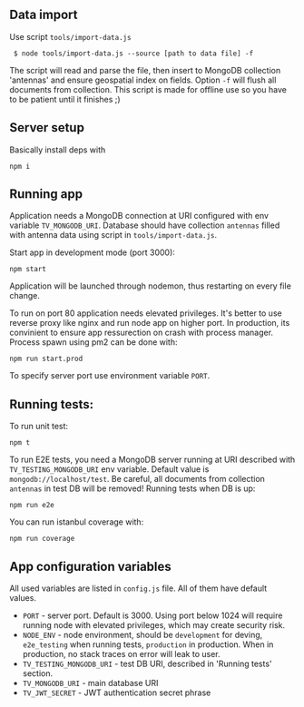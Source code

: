 ## Data import 
Use script `tools/import-data.js`
```
 $ node tools/import-data.js --source [path to data file] -f
```

The script will read and parse the file, then insert to MongoDB collection 'antennas' and ensure geospatial index on fields.
Option `-f` will flush all documents from collection. This script is made for offline use so you have to be patient until it finishes ;)

## Server setup
Basically install deps with

```
npm i
```

## Running app
Application needs a MongoDB connection at URI configured with env variable `TV_MONGODB_URI`. Database should have collection `antennas` filled with antenna data using script in `tools/import-data.js`. 

Start app in development mode (port 3000):
```
npm start
```
Application will be launched through nodemon, thus restarting on every file change.

To run on port 80 application needs elevated privileges. It's better to use reverse proxy like nginx and run node app on higher port. 
In production, its convinient to ensure app ressurection on crash with process manager. Process spawn using pm2 can be done with:
```
npm run start.prod
```
To specify server port use environment variable `PORT`.


## Running tests:
To run unit test:
```
npm t
```

To run E2E tests, you need a MongoDB server running at URI described with `TV_TESTING_MONGODB_URI` env variable. Default value is `mongodb://localhost/test`. Be careful, all documents from collection `antennas` in test DB will be removed!
Running tests when DB is up:
```
npm run e2e
```

You can run istanbul coverage with:
```
npm run coverage
```

## App configuration variables

All used variables are listed in `config.js` file. All of them have default values.

* `PORT` - server port. Default is 3000. Using port below 1024 will require running node with elevated privileges, which may create security risk. 
* `NODE_ENV` - node environment, should be `development` for deving, `e2e_testing` when running tests,  `production` in production. When in production, no stack traces on error will leak to user.
* `TV_TESTING_MONGODB_URI` - test DB URI, described in 'Running tests' section. 
* `TV_MONGODB_URI` - main database URI
* `TV_JWT_SECRET` - JWT authentication secret phrase